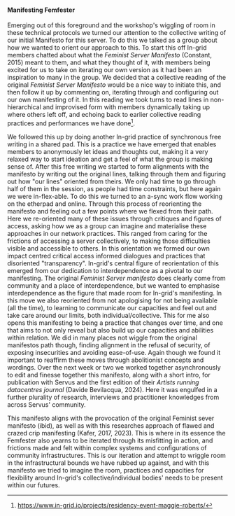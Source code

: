 #### Manifesting Femfester

Emerging out of this foreground and the workshop's wiggling of room in these technical protocols we turned our attention to the collective writing of our initial Manifesto for this server. To do this we talked as a group about how we wanted to orient our approach to this. To start this off In-grid members chatted about what the *Feminist Server Manifesto* (Constant, 2015) meant to them, and what they thought of it, with members being excited for us to take on iterating our own version as it had been an inspiration to many in the group. We decided that a collective reading of the original *Feminist Server Manifesto* would be a nice way to initiate this, and then follow it up by commenting on, iterating through and configuring out our own manifesting of it. In this reading we took turns to read lines in non-hierarchical and improvised form with members dynamically taking up where others left off, and echoing back to earlier collective reading practices and performances we have done[^r9].

We followed this up by doing another In-grid practice of synchronous free writing in a shared pad. This is a practice we have emerged that enables members to anonymously let ideas and thoughts out, making it a very relaxed way to start ideation and get a feel of what the group is making sense of. After this free writing we started to form alignments with the manifesto by writing out the original lines, talking through them and figuring out how "our lines" oriented from theirs. We only had time to go through half of them in the session, as people had time constraints, but here again we were in-flex-able. To do this we turned to an a-sync work flow working on the etherpad and online. Through this process of reorienting the manifesto and feeling out a few points where we flexed from their path. Here we re-oriented many of these issues through critiques and figures of access, asking how we as a group can imagine and materialise these approaches in our network practices. This ranged from caring for the frictions of accessing a server collectively, to making those difficulties visible and accessible to others. In this orientation we formed our own impact centred critical access informed dialogues and practices that disoriented "transparency". In-grid's central figure of reorientation of this emerged from our dedication to interdependence as a pivotal to our manifesting. The original *Feminist Server manifesto* does clearly come from community and a place of interdependence, but we wanted to emphasise interdependence as the figure that made room for In-grid's manifesting. In this move we also reoriented from not apologising for not being available (all the time), to learning to communicate our capacities and feel out and take care around our limits, both individual/collective. This for me also opens this manifesting to being a practice that changes over time, and one that aims to not only reveal but also build up our capacities and abilities within relation. We did in many places not wiggle from the original manifestos path though, finding alignment in the refusal of security, of exposing insecurities and avoiding ease-of-use. Again though we found it important to reaffirm these moves through abolitionist concepts and wordings. Over the next week or two we worked together asynchronously to edit and finesse together this manifesto, along with a short intro, for publication with Servus and the first edition of their *Artists running datacentres journal* (Davide Bevilacqua, 2024). Here it was engulfed in a further plurality of research, interviews and practitioner knowledges from across Servus' community. 

This manifesto aligns with the provocation of the original Feminist sever manifesto (ibid), as well as with this researches approach of flawed and crazed crip manifesting (Kafer, 2017, 2023). This is where in its essence the Femfester also yearns to be iterated through its misfitting in action, and frictions made and felt within complex systems and configurations of community infrastructures. This is our iteration and attempt to wriggle room in the infrastructural bounds we have rubbed up against, and with this manifesto we tried to imagine the room, practices and capacities for flexibility around In-grid's collective/individual bodies' needs to be present within our futures.

[^r9]: https://www.in-grid.io/projects/residency-event-maggie-roberts/
